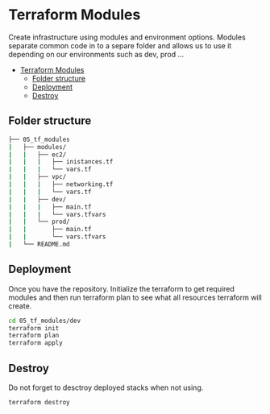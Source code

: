 # Terraform Modules
Create infrastructure using modules and environment options.  Modules separate common code in to a separe folder and allows us to use it depending on our environments such as dev, prod ...

- [Terraform Modules](#terraform-modules)
  - [Folder structure](#folder-structure)
  - [Deployment](#deployment)
  - [Destroy](#destroy)
  

##  Folder structure
```bash
├── 05_tf_modules
|   ├── modules/
|   |   ├── ec2/
|   |   |   ├── inistances.tf
|   |   |   └── vars.tf
|   |   ├── vpc/
|   |   |   ├── networking.tf
|   |   |   └── vars.tf
|   |   ├── dev/
|   |   |   ├── main.tf
|   |   |   └── vars.tfvars
|   |   └── prod/
|   |       ├── main.tf
|   |       └── vars.tfvars
|   └── README.md
```

## Deployment
Once you have the repository. Initialize the terraform to get required modules and then run terraform plan to see what all resources terraform will create.

```sh
cd 05_tf_modules/dev
terraform init
terraform plan      
terraform apply
```

## Destroy 
Do not forget to desctroy deployed stacks when not using.
```sh
terraform destroy
```

